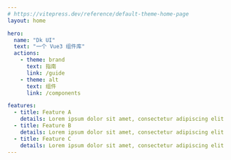 ```yaml
---
# https://vitepress.dev/reference/default-theme-home-page
layout: home

hero:
  name: "Dk UI"
  text: "一个 Vue3 组件库"
  actions:
    - theme: brand
      text: 指南
      link: /guide
    - theme: alt
      text: 组件
      link: /components

features:
  - title: Feature A
    details: Lorem ipsum dolor sit amet, consectetur adipiscing elit
  - title: Feature B
    details: Lorem ipsum dolor sit amet, consectetur adipiscing elit
  - title: Feature C
    details: Lorem ipsum dolor sit amet, consectetur adipiscing elit
---
```


